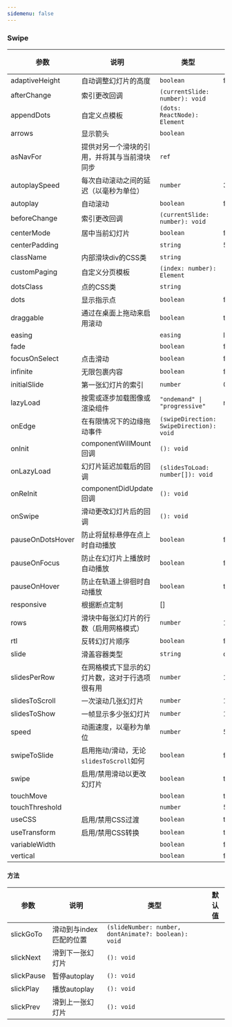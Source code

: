 ```yaml
---
sidemenu: false
---
```


### Swipe

| 参数	|说明	|类型	|默认值
| --- | --- | --- | ---
| adaptiveHeight | 自动调整幻灯片的高度 | `boolean` | false
| afterChange | 索引更改回调 | `(currentSlide: number): void` |
| appendDots| 自定义点模板 | `(dots: ReactNode): Element` |
| arrows | 显示箭头 | `boolean` |
| asNavFor | 提供对另一个滑块的引用，并将其与当前滑块同步 | `ref` |
| autoplaySpeed | 每次自动滚动之间的延迟（以毫秒为单位）| `number` | 3000
| autoplay | 自动滚动 | `boolean` | false
| beforeChange | 索引更改回调 | `(currentSlide: number): void` |
| centerMode | 居中当前幻灯片 | `boolean` | false
| centerPadding | | `string` | 50px
| className | 内部滑块div的CSS类 | `string` |
| customPaging | 自定义分页模板 | `(index: number): Element` |
| dotsClass | 点的CSS类 | `string` |
| dots | 显示指示点 | `boolean` | false
| draggable | 通过在桌面上拖动来启用滚动 | `boolean` | true
| easing | | `easing` | linear
| fade | | `boolean` | false
| focusOnSelect | 点击滑动 | `boolean` | false
| infinite | 无限包裹内容 | `boolean` | false
| initialSlide | 第一张幻灯片的索引 | `number` | 0
| lazyLoad | 按需或逐步加载图像或渲染组件 | `"ondemand" \| "progressive"` | null
| onEdge | 在有限情况下的边缘拖动事件 | `(swipeDirection: SwipeDirection): void` |
| onInit | componentWillMount回调 | `(): void` |
| onLazyLoad | 幻灯片延迟加载后的回调 | `(slidesToLoad: number[]): void` |
| onReInit | componentDidUpdate回调 | `(): void` |
| onSwipe | 滑动更改幻灯片后的回调 | `(): void` |
| pauseOnDotsHover | 防止将鼠标悬停在点上时自动播放 | `boolean` | false
| pauseOnFocus | 防止在幻灯片上播放时自动播放 | `boolean` | false
| pauseOnHover | 防止在轨道上徘徊时自动播放 | `boolean` | true
| responsive | 根据断点定制 | [] |
| rows | 滑块中每张幻灯片的行数（启用网格模式）| `number` | 1
| rtl | 反转幻灯片顺序 | `boolean` | false
| slide | 滑盖容器类型 | `string` | div
| slidesPerRow | 在网格模式下显示的幻灯片数，这对于行选项很有用 | `number` | 1
| slidesToScroll | 一次滚动几张幻灯片 | `number` | 1
| slidesToShow | 一帧显示多少张幻灯片 | `number` | 1
| speed | 动画速度，以毫秒为单位 | `number` | 500
| swipeToSlide | 启用拖动/滑动，无论`slidesToScroll`如何 | `boolean` | false
| swipe | 启用/禁用滑动以更改幻灯片 | `boolean` | true
| touchMove | | `boolean` | true
| touchThreshold | | `number` | 5
| useCSS | 启用/禁用CSS过渡 | `boolean` | true
| useTransform | 启用/禁用CSS转换 | `boolean` | true
| variableWidth | | `boolean` | false
| vertical | | `boolean` | false

#### 方法

| 参数	|说明	|类型	|默认值
| --- | --- | --- | ---
| slickGoTo | 滑动到与index匹配的位置 | `(slideNumber: number, dontAnimate?: boolean): void` |
| slickNext | 滑到下一张幻灯片 | `(): void` |
| slickPause | 暂停autoplay | `(): void` |
| slickPlay | 播放autoplay | `(): void` |
| slickPrev | 滑到上一张幻灯片 | `(): void` |
